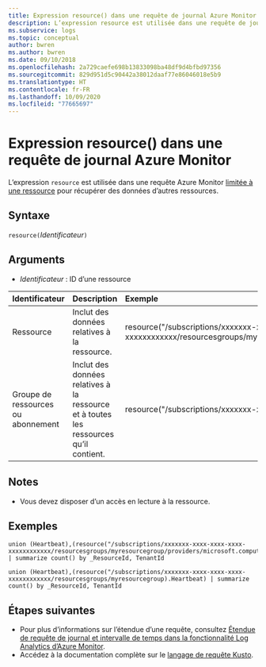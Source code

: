 ```yaml
---
title: Expression resource() dans une requête de journal Azure Monitor | Microsoft Docs
description: L’expression resource est utilisée dans une requête de journal Azure Monitor centrée sur les ressources pour récupérer des données de plusieurs ressources.
ms.subservice: logs
ms.topic: conceptual
author: bwren
ms.author: bwren
ms.date: 09/10/2018
ms.openlocfilehash: 2a729caefe698b13833098ba48df9d4bfbd97356
ms.sourcegitcommit: 829d951d5c90442a38012daaf77e86046018e5b9
ms.translationtype: HT
ms.contentlocale: fr-FR
ms.lasthandoff: 10/09/2020
ms.locfileid: "77665697"
---
```

# <a name="resource-expression-in-azure-monitor-log-query"></a>Expression resource() dans une requête de journal Azure Monitor

L’expression `resource` est utilisée dans une requête Azure Monitor [limitée à une ressource](scope.md#query-scope) pour récupérer des données d’autres ressources. 


## <a name="syntax"></a>Syntaxe

`resource(`*Identificateur*`)`

## <a name="arguments"></a>Arguments

- *Identificateur* : ID d’une ressource

| Identificateur | Description | Exemple
|:---|:---|:---|
| Ressource | Inclut des données relatives à la ressource. | resource("/subscriptions/xxxxxxx-xxxx-xxxx-xxxx-xxxxxxxxxxxx/resourcesgroups/myresourcegroup/providers/microsoft.compute/virtualmachines/myvm") |
| Groupe de ressources ou abonnement | Inclut des données relatives à la ressource et à toutes les ressources qu’il contient.  | resource("/subscriptions/xxxxxxx-xxxx-xxxx-xxxx-xxxxxxxxxxxx/resourcesgroups/myresourcegroup) |


## <a name="notes"></a>Notes

* Vous devez disposer d’un accès en lecture à la ressource.


## <a name="examples"></a>Exemples

```Kusto
union (Heartbeat),(resource("/subscriptions/xxxxxxx-xxxx-xxxx-xxxx-xxxxxxxxxxxx/resourcesgroups/myresourcegroup/providers/microsoft.compute/virtualmachines/myvm").Heartbeat) | summarize count() by _ResourceId, TenantId
```
```Kusto
union (Heartbeat),(resource("/subscriptions/xxxxxxx-xxxx-xxxx-xxxx-xxxxxxxxxxxx/resourcesgroups/myresourcegroup).Heartbeat) | summarize count() by _ResourceId, TenantId
```


## <a name="next-steps"></a>Étapes suivantes

- Pour plus d’informations sur l’étendue d’une requête, consultez [Étendue de requête de journal et intervalle de temps dans la fonctionnalité Log Analytics d’Azure Monitor](scope.md).
- Accédez à la documentation complète sur le [langage de requête Kusto](/azure/kusto/query/).
